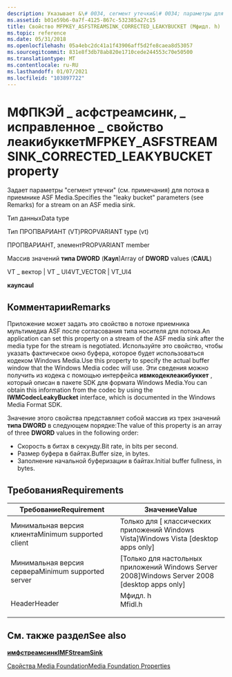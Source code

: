 ```yaml
---
description: Указывает &\# 0034, сегмент утечки&\# 0034; параметры для потока в приемнике ASF Media.
ms.assetid: b01e59b6-0a7f-4125-867c-532385a27c15
title: Свойство MFPKEY_ASFSTREAMSINK_CORRECTED_LEAKYBUCKET (Мфидл. h)
ms.topic: reference
ms.date: 05/31/2018
ms.openlocfilehash: 05a4ebc2dc41a1f43906aff5d2fe8caea8d53057
ms.sourcegitcommit: 831e8f3db78ab820e1710cede244553c70e50500
ms.translationtype: MT
ms.contentlocale: ru-RU
ms.lasthandoff: 01/07/2021
ms.locfileid: "103897722"
---
```

# <a name="mfpkey_asfstreamsink_corrected_leakybucket-property"></a><span data-ttu-id="ac999-103">МФПКЭЙ \_ асфстреамсинк, \_ исправленное \_ свойство леакибуккет</span><span class="sxs-lookup"><span data-stu-id="ac999-103">MFPKEY\_ASFSTREAMSINK\_CORRECTED\_LEAKYBUCKET property</span></span>

<span data-ttu-id="ac999-104">Задает параметры "сегмент утечки" (см. примечания) для потока в приемнике ASF Media.</span><span class="sxs-lookup"><span data-stu-id="ac999-104">Specifies the "leaky bucket" parameters (see Remarks) for a stream on an ASF media sink.</span></span>



<span data-ttu-id="ac999-105">Тип данных</span><span class="sxs-lookup"><span data-stu-id="ac999-105">Data type</span></span>

<span data-ttu-id="ac999-106">Тип ПРОПВАРИАНТ (VT)</span><span class="sxs-lookup"><span data-stu-id="ac999-106">PROPVARIANT type (vt)</span></span>

<span data-ttu-id="ac999-107">ПРОПВАРИАНТ, элемент</span><span class="sxs-lookup"><span data-stu-id="ac999-107">PROPVARIANT member</span></span>

<span data-ttu-id="ac999-108">Массив значений **типа DWORD** (**Каул**)</span><span class="sxs-lookup"><span data-stu-id="ac999-108">Array of **DWORD** values (**CAUL**)</span></span>

<span data-ttu-id="ac999-109">VT \_ вектор \| VT \_ UI4</span><span class="sxs-lookup"><span data-stu-id="ac999-109">VT\_VECTOR \| VT\_UI4</span></span>

<span data-ttu-id="ac999-110">**каул**</span><span class="sxs-lookup"><span data-stu-id="ac999-110">**caul**</span></span>



## <a name="remarks"></a><span data-ttu-id="ac999-111">Комментарии</span><span class="sxs-lookup"><span data-stu-id="ac999-111">Remarks</span></span>

<span data-ttu-id="ac999-112">Приложение может задать это свойство в потоке приемника мультимедиа ASF после согласования типа носителя для потока.</span><span class="sxs-lookup"><span data-stu-id="ac999-112">An application can set this property on a stream of the ASF media sink after the media type for the stream is negotiated.</span></span> <span data-ttu-id="ac999-113">Используйте это свойство, чтобы указать фактическое окно буфера, которое будет использоваться кодеком Windows Media.</span><span class="sxs-lookup"><span data-stu-id="ac999-113">Use this property to specify the actual buffer window that the Windows Media codec will use.</span></span> <span data-ttu-id="ac999-114">Эти сведения можно получить из кодека с помощью интерфейса **ивмкодеклеакибуккет** , который описан в пакете SDK для формата Windows Media.</span><span class="sxs-lookup"><span data-stu-id="ac999-114">You can obtain this information from the codec by using the **IWMCodecLeakyBucket** interface, which is documented in the Windows Media Format SDK.</span></span>

<span data-ttu-id="ac999-115">Значение этого свойства представляет собой массив из трех значений **типа DWORD** в следующем порядке:</span><span class="sxs-lookup"><span data-stu-id="ac999-115">The value of this property is an array of three **DWORD** values in the following order:</span></span>

-   <span data-ttu-id="ac999-116">Скорость в битах в секунду.</span><span class="sxs-lookup"><span data-stu-id="ac999-116">Bit rate, in bits per second.</span></span>
-   <span data-ttu-id="ac999-117">Размер буфера в байтах.</span><span class="sxs-lookup"><span data-stu-id="ac999-117">Buffer size, in bytes.</span></span>
-   <span data-ttu-id="ac999-118">Заполнение начальной буферизации в байтах.</span><span class="sxs-lookup"><span data-stu-id="ac999-118">Initial buffer fullness, in bytes.</span></span>

## <a name="requirements"></a><span data-ttu-id="ac999-119">Требования</span><span class="sxs-lookup"><span data-stu-id="ac999-119">Requirements</span></span>



| <span data-ttu-id="ac999-120">Требование</span><span class="sxs-lookup"><span data-stu-id="ac999-120">Requirement</span></span> | <span data-ttu-id="ac999-121">Значение</span><span class="sxs-lookup"><span data-stu-id="ac999-121">Value</span></span> |
|-------------------------------------|------------------------------------------------------------------------------------|
| <span data-ttu-id="ac999-122">Минимальная версия клиента</span><span class="sxs-lookup"><span data-stu-id="ac999-122">Minimum supported client</span></span><br/> | <span data-ttu-id="ac999-123">Только для \[ классических приложений Windows Vista\]</span><span class="sxs-lookup"><span data-stu-id="ac999-123">Windows Vista \[desktop apps only\]</span></span><br/>                                     |
| <span data-ttu-id="ac999-124">Минимальная версия сервера</span><span class="sxs-lookup"><span data-stu-id="ac999-124">Minimum supported server</span></span><br/> | <span data-ttu-id="ac999-125">\[Только для настольных приложений Windows Server 2008\]</span><span class="sxs-lookup"><span data-stu-id="ac999-125">Windows Server 2008 \[desktop apps only\]</span></span><br/>                               |
| <span data-ttu-id="ac999-126">Header</span><span class="sxs-lookup"><span data-stu-id="ac999-126">Header</span></span><br/>                   | <dl> <span data-ttu-id="ac999-127"><dt>Мфидл. h</dt></span><span class="sxs-lookup"><span data-stu-id="ac999-127"><dt>Mfidl.h</dt></span></span> </dl> |



## <a name="see-also"></a><span data-ttu-id="ac999-128">См. также раздел</span><span class="sxs-lookup"><span data-stu-id="ac999-128">See also</span></span>

<dl> <dt>

[<span data-ttu-id="ac999-129">**имфстреамсинк**</span><span class="sxs-lookup"><span data-stu-id="ac999-129">**IMFStreamSink**</span></span>](/windows/desktop/api/mfidl/nn-mfidl-imfstreamsink)
</dt> <dt>

[<span data-ttu-id="ac999-130">Свойства Media Foundation</span><span class="sxs-lookup"><span data-stu-id="ac999-130">Media Foundation Properties</span></span>](media-foundation-properties.md)
</dt> </dl>

 

 




